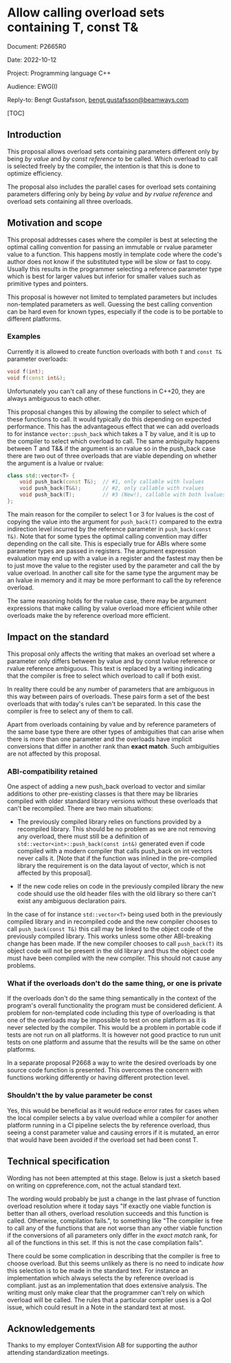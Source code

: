# Allow calling overload sets containing T, const T&

Document: P2665R0

Date:            2022-10-12

Project:       Programming language C++

Audience:   EWG(I)

Reply-to:     Bengt Gustafsson, bengt.gustafsson@beamways.com

[TOC]

## Introduction

This proposal allows overload sets containing parameters different only by being *by value* and *by const reference* to be called. Which overload to call is selected freely by the compiler, the intention is that this is done to optimize efficiency.

The proposal also includes the parallel cases for overload sets containing parameters differing only by being *by value* and *by rvalue reference* and overload sets containing all three overloads.

## Motivation and scope

This proposal addresses cases where the compiler is best at selecting the optimal calling convention for passing an immutable or rvalue parameter value to a function. This happens mostly in template code where the code's author does not know if the substituted type will be slow or fast to copy. Usually this results in the programmer selecting a reference parameter type which is best for larger values but inferior for smaller values such as primitive types and pointers.

This proposal is however not limited to templated parameters but includes non-templated parameters as well. Guessing the best calling convention can be hard even for known types, especially if the code is to be portable to different platforms.

### Examples

Currently it is allowed to create function overloads with both `T` and `const T&` parameter overloads:

```C++
void f(int);
void f(const int&);
```

Unfortunately you can't call any of these functions in C++20, they are always ambiguous to each other.

This proposal changes this by allowing the compiler to select which of these functions to call. It would typically do this depending on expected performance. This has the advantageous effect that we can add overloads to for instance `vector::push_back` which takes a T by value, and it is up to the compiler to select which overload to call. The same ambiguity happens between T and T&& if the argument is an rvalue so in the push_back case there are two out of three overloads that are viable depending on whether the argument is a lvalue or rvalue:

```C++
class std::vector<T> {
	void push_back(const T&);  // #1, only callable with lvalues
	void push_back(T&&);	   // #2, only callable with rvalues
	void push_back(T);		   // #3 (New!), callable with both lvalues and rvalues.
};
```

The main reason for the compiler to select 1 or 3 for lvalues is the cost of copying the value into the argument for `push_back(T)` compared to the extra indirection level incurred by the reference parameter in `push_back(const T&)`. Note that for some types the optimal calling convention may differ depending on the call site. This is especially true for ABIs where some parameter types are passed in registers. The argument expression evaluation may end up with a value in a register and the fastest may then be to just move the value to the register used by the parameter and call the by value overload. In another call site for the same type the argument may be an lvalue in memory and it may be more performant to call the by reference overload.

The same reasoning holds for the rvalue case, there may be argument expressions that make calling by value overload more efficient while other overloads make the by reference overload more efficient.

## Impact on the standard

This proposal only affects the writing that makes an overload set where a parameter only differs between by value and by const lvalue reference or rvalue reference ambiguous. This text is replaced by a writing indicating that the compiler is free to select which overload to call if both exist.

In reality there could be any number of parameters that are ambiguous in this way between pairs of overloads. These pairs form a set of the best overloads that with today's rules can't be separated. In this case the compiler is free to select any of them to call.

Apart from overloads containing by value and by reference parameters of the same base type there are other types of ambiguities that can arise when there is more than one parameter and the overloads have implicit conversions that differ in another rank than **exact match**. Such ambiguities are not affected by this proposal.

### ABI-compatibility retained

One aspect of adding a new push_back overload to vector and similar additions to other pre-existing classes is that there may be libraries compiled with older standard library versions without these overloads that can't be recompiled. There are two main situations:

* The previously compiled library relies on functions provided by a recompiled library. This should be no problem as we are not removing any overload, there must still be a definition of `std::vector<int>::push_back(const int&)` generated even if code compiled with a modern compiler that calls push_back on int vectors never calls it. [Note that if the function was inlined in the pre-compiled library the requirement is on the data layout of vector, which is not affected by this proposal].

* If the new code relies on code in the previously compiled library the new code should use the old header files with the old library so there can't exist any  ambiguous declaration pairs.

In the case of for instance `std::vector<T>` being used both in the previously compiled library and in recompiled code and the new compiler chooses to call `push_back(const T&)` this call may be linked to the object code of the previously compiled library. This works unless some other ABI-breaking change has been made. If the new compiler chooses to call `push_back(T)` its object code will not be present in the old library and thus the object code must have been compiled with the new compiler. This should not cause any problems.

### What if the overloads don't do the same thing, or one is private

If the overloads don't do the same thing semantically in the context of the program's overall functionality the program must be considered deficient. A problem for non-templated code including this type of overloading is that one of the overloads may be impossible to test on one platform as it is never selected by the compiler. This would be a problem in portable code if tests are not run on all platforms. It is however not good practice to run unit tests on one platform and assume that the results will be the same on other platforms.

In a separate proposal P2668 a way to write the desired overloads by one source code function is presented. This overcomes the concern with functions working differently or having different protection level.

### Shouldn't the by value parameter be const

Yes, this would be beneficial as it would reduce error rates for cases when the local compiler selects a by value overload while a compiler for another platform running in a CI pipeline selects the by reference overload, thus seeing a const parameter value and causing errors if it is mutated, an error that would have been avoided if the overload set had been const T.

## Technical specification

Wording has not been attempted at this stage. Below is just a sketch based on writing on cppreference.com, not the actual standard text.

The wording would probably be just a change in the last phrase of function overload resolution where it today says "If exactly one viable function is better than all others, overload resolution succeeds and this function is called. Otherwise, compilation fails.", to something like "The compiler is free to call any of the functions that are not worse than any other viable function if the conversions of all parameters only differ in the *exact match* rank, for all of the functions in this set. If this is not the case compilation fails".

There could be some complication in describing that the compiler is free to choose overload. But this seems unlikely as there is no need to indicate *how* this selection is to be made in the standard text. For instance an implementation which always selects the by reference overload is compliant. just as an implementation that does extensive analysis. The writing must only make clear that the programmer can't rely on which overload will be called. The rules that a particular compiler uses is a QoI issue, which could result in a Note in the standard text at most.

## Acknowledgements

Thanks to my employer ContextVision AB for supporting the author attending standardization meetings.

